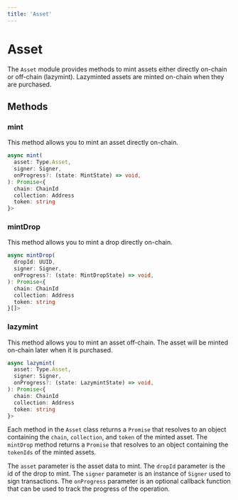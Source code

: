 ```yaml
---
title: 'Asset'
---
```


# Asset

The `Asset` module provides methods to mint assets either directly on-chain or off-chain (lazymint). Lazyminted assets are minted on-chain when they are purchased.

## Methods

### mint

This method allows you to mint an asset directly on-chain.

```ts
async mint(
  asset: Type.Asset,
  signer: Signer,
  onProgress?: (state: MintState) => void,
): Promise<{
  chain: ChainId
  collection: Address
  token: string
}>
```

### mintDrop

This method allows you to mint a drop directly on-chain.

```ts
async mintDrop(
  dropId: UUID,
  signer: Signer,
  onProgress?: (state: MintDropState) => void,
): Promise<{
  chain: ChainId
  collection: Address
  token: string
}[]>
```

### lazymint

This method allows you to mint an asset off-chain. The asset will be minted on-chain later when it is purchased.

```ts
async lazymint(
  asset: Type.Asset,
  signer: Signer,
  onProgress?: (state: LazymintState) => void,
): Promise<{
  chain: ChainId
  collection: Address
  token: string
}>
```

Each method in the `Asset` class returns a `Promise` that resolves to an object containing the `chain`, `collection`, and `token` of the minted asset. The `mintDrop` method returns a `Promise` that resolves to an object containing the `tokenIds` of the minted assets.

The `asset` parameter is the asset data to mint. The `dropId` parameter is the id of the drop to mint. The `signer` parameter is an instance of `Signer` used to sign transactions. The `onProgress` parameter is an optional callback function that can be used to track the progress of the operation.
